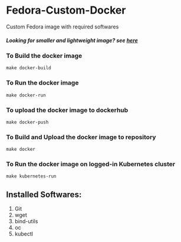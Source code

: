 # Fedora-Custom-Docker
Custom Fedora image with required softwares

##### Looking for smaller and lightweight image? see [here](https://github.com/PratikMahajan/Alpine-Custom-Docker)

### To Build the docker image 
`make docker-build`

### To Run the docker image 
`make docker-run`

### To upload the docker image to dockerhub
`make docker-push`

### To Build and Upload the docker image to repository 
`make docker`

### To Run the docker image on logged-in Kubernetes cluster
`make kubernetes-run`

## Installed Softwares:
1. Git
2. wget 
3. bind-utils 
4. oc 
5. kubectl
